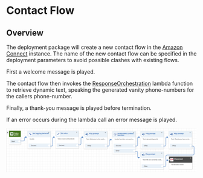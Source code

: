 # Contact Flow

## Overview

The deployment package will create a new contact flow in the [Amazon Connect](AmazonConnect.md) instance. The name of the new contact flow can be specified in the deployment parameters to avoid possible clashes with existing flows.

First a welcome message is played.

The contact flow then invokes the [ResponseOrchestration](ResponseOrchestration.md) lambda function to retrieve dynamic text, speaking the generated vanity phone-numbers for the callers phone-number.

Finally, a thank-you message is played before termination.

If an error occurs during the lambda call an error message is played.

<img src="ContactFlow.png" alt="Diagram" title="Diagram" style="background-color:white"/>